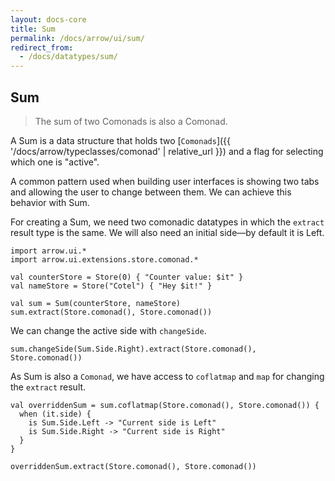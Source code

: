 ```yaml
---
layout: docs-core
title: Sum
permalink: /docs/arrow/ui/sum/
redirect_from:
  - /docs/datatypes/sum/
---
```


## Sum

> The sum of two Comonads is also a Comonad.

A Sum is a data structure that holds two [`Comonads`]({{ '/docs/arrow/typeclasses/comonad' | relative_url }}) and a flag for selecting which one is "active".

A common pattern used when building user interfaces is showing two tabs and allowing the user to change between them. We can achieve this behavior with Sum.

For creating a Sum, we need two comonadic datatypes in which the `extract` result type is the same. We will also need an initial side—by default it is Left.

```kotlin:ank
import arrow.ui.*
import arrow.ui.extensions.store.comonad.*

val counterStore = Store(0) { "Counter value: $it" }
val nameStore = Store("Cotel") { "Hey $it!" }

val sum = Sum(counterStore, nameStore)
sum.extract(Store.comonad(), Store.comonad())
```

We can change the active side with `changeSide`.

```kotlin:ank
sum.changeSide(Sum.Side.Right).extract(Store.comonad(), Store.comonad())
```

As Sum is also a `Comonad`, we have access to `coflatmap` and `map` for changing the `extract` result.

```kotlin:ank
val overriddenSum = sum.coflatmap(Store.comonad(), Store.comonad()) {
  when (it.side) {
    is Sum.Side.Left -> "Current side is Left"
    is Sum.Side.Right -> "Current side is Right"
  }
}

overriddenSum.extract(Store.comonad(), Store.comonad())
```
